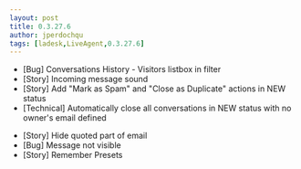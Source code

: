```yaml
---
layout: post
title: 0.3.27.6
author: jperdochqu
tags: [ladesk,LiveAgent,0.3.27.6]
---
```


- [Bug] Conversations History - Visitors listbox in filter
- [Story] Incoming message sound
- [Story] Add &quot;Mark as Spam&quot; and &quot;Close as Duplicate&quot; actions in NEW status
- [Technical] Automatically close all conversations in NEW status with no owner's email defined

<!--more-->

- [Story] Hide quoted part of email
- [Bug] Message not visible
- [Story] Remember Presets
